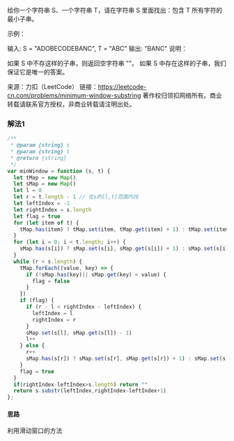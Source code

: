 给你一个字符串 S、一个字符串 T，请在字符串 S 里面找出：包含 T 所有字符的最小子串。

示例：

输入: S = "ADOBECODEBANC", T = "ABC"
输出: "BANC"
说明：

如果 S 中不存这样的子串，则返回空字符串 ""。
如果 S 中存在这样的子串，我们保证它是唯一的答案。

来源：力扣（LeetCode）
链接：https://leetcode-cn.com/problems/minimum-window-substring
著作权归领扣网络所有。商业转载请联系官方授权，非商业转载请注明出处。

### 解法1

```js
/**
 * @param {string} s
 * @param {string} t
 * @return {string}
 */
var minWindow = function (s, t) {
  let tMap = new Map()
  let sMap = new Map()
  let l = 0
  let r = t.length - 1 // 在s的[l,t]范围内找
  let leftIndex = -1
  let rightIndex = s.length
  let flag = true
  for (let item of t) {
    tMap.has(item) ? tMap.set(item, tMap.get(item) + 1) : tMap.set(item, 1)
  }
  for (let i = 0; i < t.length; i++) {
    sMap.has(s[i]) ? sMap.set(s[i], sMap.get(s[i]) + 1) : sMap.set(s[i], 1)
  }
  while (r < s.length) {
    tMap.forEach((value, key) => {
      if (!sMap.has(key)|| sMap.get(key) < value) {
        flag = false
      }
    })
    if (flag) {
      if (r - l < rightIndex - leftIndex) {
        leftIndex = l
        rightIndex = r
      }
      sMap.set(s[l], sMap.get(s[l]) - 1)
      l++
    } else {
      r++
      sMap.has(s[r]) ? sMap.set(s[r], sMap.get(s[r]) + 1) : sMap.set(s[r], 1)
    }
    flag = true
  }
  if(rightIndex-leftIndex>s.length) return ""
  return s.substr(leftIndex,rightIndex-leftIndex+1)
};
```

#### 思路

利用滑动窗口的方法